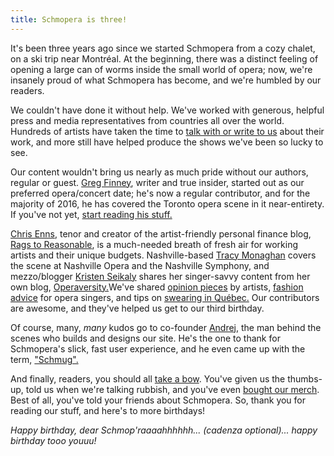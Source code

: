 ```yaml
---
title: Schmopera is three!
---
```


It's been three years ago since we started Schmopera from a cozy chalet, on a ski trip near Montréal. At the beginning, there was a distinct feeling of opening a large can of worms inside the small world of opera; now, we're insanely proud of what Schmopera has become, and we're humbled by our readers.

We couldn't have done it without help. We've worked with generous, helpful press and media representatives from countries all over the world. Hundreds of artists have taken the time to [talk with or write to us](/what-weve-learned-by-talking-with-108-opera-singers/) about their work, and more still have helped produce the shows we've been so lucky to see.

Our content wouldn't bring us nearly as much pride without our authors, regular or guest. [Greg Finney](/authors/greg-finney/), writer and true insider, started out as our preferred opera/concert date; he's now a regular contributor, and for the majority of 2016, he has covered the Toronto opera scene in it near-entirety. If you've not yet, [start reading his stuff.](/authors/greg-finney/)

[Chris Enns](/authors/christopher-enns/), tenor and creator of the artist-friendly personal finance blog, [Rags to Reasonable](/chris-enns-rags-to-reasonable/), is a much-needed breath of fresh air for working artists and their unique budgets. Nashville-based [Tracy Monaghan](/authors/tracy-monaghan/) covers the scene at Nashville Opera and the Nashville Symphony, and mezzo/blogger [Kristen Seikaly](/authors/kristen-seikaly/) shares her singer-savvy content from her own blog, [Operaversity.](http://operaversity.com/)We've shared [opinion pieces](/on-the-ego/) by artists, [fashion advice](/a-letter-to-the-modern-diva/) for opera singers, and tips on [swearing in Québec.](/a-diction-lesson-french-canadian-swearing/) Our contributors are awesome, and they've helped us get to our third birthday.

Of course, many, *many* kudos go to co-founder [Andrej](/authors/drej/), the man behind the scenes who builds and designs our site. He's the one to thank for Schmopera's slick, fast user experience, and he even came up with the term, ["Schmug".](http://store.schmopera.com/products/the-schmug)

And finally, readers, you should all [take a bow](/all-the-ways-to-curtain-call-a-hilarious-analysis/). You've given us the thumbs-up, told us when we're talking rubbish, and you've even [bought our merch](http://store.schmopera.com/). Best of all, you've told your friends about Schmopera. So, thank you for reading our stuff, and here's to more birthdays!

*Happy birthday, dear Schmop'raaaahhhhhh... (cadenza optional)... happy birthday tooo youuu!*

